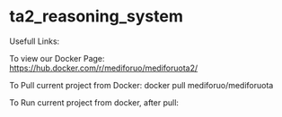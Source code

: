 # ta2_reasoning_system



Usefull Links:

To view our Docker Page:
https://hub.docker.com/r/mediforuo/mediforuota2/

To Pull current project from Docker:
docker pull mediforuo/mediforuota

To Run current project from docker, after pull:
